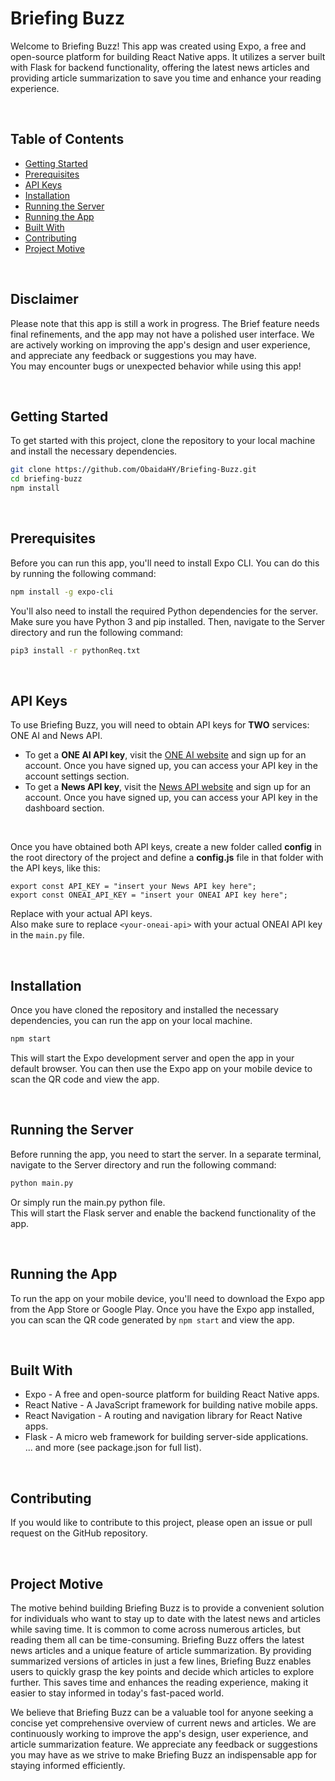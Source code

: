 # Briefing Buzz

Welcome to Briefing Buzz! This app was created using Expo, a free and open-source platform for building React Native apps. It utilizes a server built with Flask for backend functionality, offering the latest news articles and providing article summarization to save you time and enhance your reading experience.

<br />

## Table of Contents

- [Getting Started](#getting-started)
- [Prerequisites](#prerequisites)
- [API Keys](#api-keys)
- [Installation](#installation)
- [Running the Server](#running-the-server)
- [Running the App](#running-the-app)
- [Built With](#built-with)
- [Contributing](#contributing)
- [Project Motive](#project-motive)

<br />

## Disclaimer

Please note that this app is still a work in progress. The Brief feature needs final refinements, and the app may not have a polished user interface. We are actively working on improving the app's design and user experience, and appreciate any feedback or suggestions you may have.<br />
You may encounter bugs or unexpected behavior while using this app!

<br />

## Getting Started

To get started with this project, clone the repository to your local machine and install the necessary dependencies.<br />

```bash
git clone https://github.com/ObaidaHY/Briefing-Buzz.git
cd briefing-buzz
npm install
```

<br />

## Prerequisites

Before you can run this app, you'll need to install Expo CLI. You can do this by running the following command:<br />

```bash
npm install -g expo-cli
```

You'll also need to install the required Python dependencies for the server. Make sure you have Python 3 and pip installed. Then, navigate to the Server directory and run the following command:<br />

```bash
pip3 install -r pythonReq.txt
```

<br />

## API Keys

To use Briefing Buzz, you will need to obtain API keys for **TWO** services: ONE AI and News API.<br />

- To get a **ONE AI API key**, visit the [ONE AI website](https://oneai.com/) and sign up for an account. Once you have signed up, you can access your API key in the account settings section.<br />
- To get a **News API key**, visit the [News API website](https://newsapi.org/) and sign up for an account. Once you have signed up, you can access your API key in the dashboard section.<br />

<br />

Once you have obtained both API keys, create a new folder called **config** in the root directory of the project and define a **config.js** file in that folder with the API keys, like this:

```arduino
export const API_KEY = "insert your News API key here";
export const ONEAI_API_KEY = "insert your ONEAI API key here";
```

Replace with your actual API keys.
<br />
Also make sure to replace `<your-oneai-api>` with your actual ONEAI API key in the `main.py` file.

<br />

## Installation

Once you have cloned the repository and installed the necessary dependencies, you can run the app on your local machine.

```bash
npm start
```

This will start the Expo development server and open the app in your default browser. You can then use the Expo app on your mobile device to scan the QR code and view the app.

<br />

## Running the Server

Before running the app, you need to start the server. In a separate terminal, navigate to the Server directory and run the following command:

```bash
python main.py
```

Or simply run the main.py python file.<br />
This will start the Flask server and enable the backend functionality of the app.

<br />

## Running the App

To run the app on your mobile device, you'll need to download the Expo app from the App Store or Google Play. Once you have the Expo app installed, you can scan the QR code generated by `npm start` and view the app.

<br />

## Built With

- Expo - A free and open-source platform for building React Native apps.<br />
- React Native - A JavaScript framework for building native mobile apps.<br />
- React Navigation - A routing and navigation library for React Native apps.<br />
- Flask - A micro web framework for building server-side applications.<br />
  ... and more (see package.json for full list).

<br />

## Contributing

If you would like to contribute to this project, please open an issue or pull request on the GitHub repository.

<br />

## Project Motive

The motive behind building Briefing Buzz is to provide a convenient solution for individuals who want to stay up to date with the latest news and articles while saving time. It is common to come across numerous articles, but reading them all can be time-consuming. Briefing Buzz offers the latest news articles and a unique feature of article summarization. By providing summarized versions of articles in just a few lines, Briefing Buzz enables users to quickly grasp the key points and decide which articles to explore further. This saves time and enhances the reading experience, making it easier to stay informed in today's fast-paced world.
<br />

We believe that Briefing Buzz can be a valuable tool for anyone seeking a concise yet comprehensive overview of current news and articles. We are continuously working to improve the app's design, user experience, and article summarization feature. We appreciate any feedback or suggestions you may have as we strive to make Briefing Buzz an indispensable app for staying informed efficiently.
